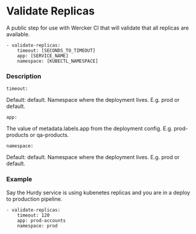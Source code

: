 # Validate Replicas 

A public step for use with Wercker CI that will validate that all replicas are available.

	- validate-replicas:
		timeout: [SECONDS_TO_TIMEOUT]
		app: [SERVICE_NAME]
		namespace: [KUBECTL_NAMESPACE]
		
### Description
```timeout:```

Default: default. Namespace where the deployment lives. E.g. prod or default.

```app:```

The value of metadata.labels.app from the deployment config. E.g. prod-products or qa-products.

```namespace:```

Default: default. Namespace where the deployment lives. E.g. prod or default.

### Example

Say the Hurdy service is using kubenetes replicas and you are in a deploy to production pipeline.


	- validate-replicas:
		timeout: 120
		app: prod-accounts
		namespace: prod
